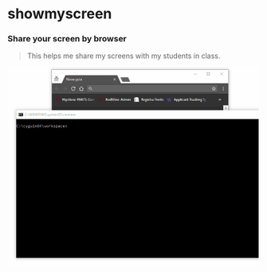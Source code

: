 # showmyscreen

### Share your screen by browser

> This helps me share my screens with my students in class.

![Demo](showscreen.gif)

